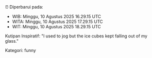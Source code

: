 ⏰ Diperbarui pada:
- WIB: Minggu, 10 Agustus 2025 16.29.15 UTC
- WITA: Minggu, 10 Agustus 2025 17.29.15 UTC
- WIT: Minggu, 10 Agustus 2025 18.29.15 UTC

Kutipan Inspiratif:
"I used to jog but the ice cubes kept falling out of my glass."


Kategori: funny

